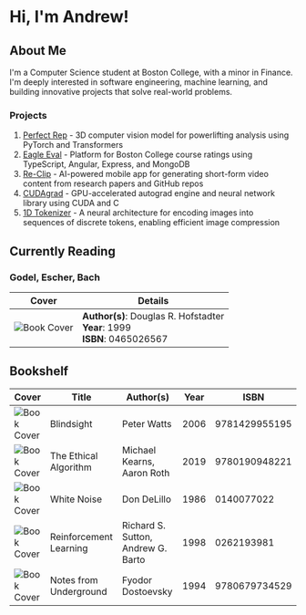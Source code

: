 # Hi, I'm Andrew!

## About Me
I'm a Computer Science student at Boston College, with a minor in Finance. I'm deeply interested in software engineering, machine learning, and building innovative projects that solve real-world problems.

### Projects
1. [Perfect Rep](https://github.com/AndrewBoessen/PerfectRep) - 3D computer vision model for powerlifting analysis using PyTorch and Transformers
2. [Eagle Eval](https://github.com/AndrewBoessen/EagleEval) - Platform for Boston College course ratings using TypeScript, Angular, Express, and MongoDB
3. [Re-Clip](https://github.com/AndrewBoessen/Re-Clip) - AI-powered mobile app for generating short-form video content from research papers and GitHub repos
4. [CUDAgrad](https://github.com/AndrewBoessen/CUDAgrad) - GPU-accelerated autograd engine and neural network library using CUDA and C
5. [1D Tokenizer](https://github.com/AndrewBoessen/simple-1d-tokenizer) - A neural architecture for encoding images into sequences of discrete tokens, enabling efficient image compression
## Currently Reading

### Godel, Escher, Bach

| Cover | Details |
| ----- | ------- |
| ![Book Cover](http://books.google.com/books/content?id=izy9Tg6rmb8C&printsec=frontcover&img=1&zoom=1&source=gbs_api) | **Author(s)**: Douglas R. Hofstadter<br>**Year**: 1999<br>**ISBN**: 0465026567 |

## Bookshelf

| Cover | Title | Author(s) | Year | ISBN |
| ----- | ----- | --------- | ---- | ---- |
| ![Book Cover](http://books.google.com/books/content?id=FVMzz-xINLsC&printsec=frontcover&img=1&zoom=5&edge=curl&source=gbs_api) | Blindsight | Peter Watts | 2006 | 9781429955195 |
| ![Book Cover](http://books.google.com/books/content?id=z5OzDwAAQBAJ&printsec=frontcover&img=1&zoom=5&edge=curl&source=gbs_api) | The Ethical Algorithm | Michael Kearns, Aaron Roth | 2019 | 9780190948221 |
| ![Book Cover](http://books.google.com/books/content?id=HHqMEAAAQBAJ&printsec=frontcover&img=1&zoom=5&source=gbs_api) | White Noise | Don DeLillo | 1986 | 0140077022 |
| ![Book Cover](http://books.google.com/books/content?id=CAFR6IBF4xYC&printsec=frontcover&img=1&zoom=5&edge=curl&source=gbs_api) | Reinforcement Learning | Richard S. Sutton, Andrew G. Barto | 1998 | 0262193981 |
| ![Book Cover](http://books.google.com/books/content?id=hU5Wk0o_iCoC&printsec=frontcover&img=1&zoom=5&edge=curl&source=gbs_api) | Notes from Underground | Fyodor Dostoevsky | 1994 | 9780679734529 |
